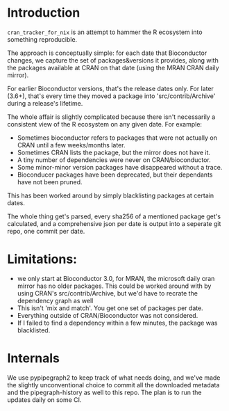 # Introduction

`cran_tracker_for_nix` is an attempt to hammer the R ecosystem into
something reproducible.

The approach is conceptually simple: for each date that Bioconductor
changes, we capture the set of packages&versions it provides,
along with the packages available at CRAN on that date (using the MRAN CRAN daily mirror).

For earlier Bioconductor versions, that's the release dates only.
For later (3.6+), that's every time they moved a package into 'src/contrib/Archive'
during a release's lifetime.

The whole affair is slightly complicated because there isn't necessarily
a consistent view of the R ecosystem on any given date.  For example: 

 * Sometimes bioconductor refers to packages that were not actually on CRAN until a few weeks/months later.
 * Sometimes CRAN lists the package, but the mirror does not have it.
 * A tiny number of dependencies were never on CRAN/bioconductor.
 * Some minor-minor version packages have disappeared without a trace.
 * Bioconducer packages have been deprecated, but their dependants have not been pruned.

This has been worked around by simply blacklisting packages at certain dates.

The whole thing get's parsed, every sha256 of a mentioned package get's calculated,
and a comprehensive json per date is output into a seperate git repo, one commit per date.


# Limitations:

 * we only start at Bioconductor 3.0, for MRAN, the microsoft daily cran mirror has no older packages.
   This could be worked around with by using CRAN's src/contrib/Archive, but we'd have to recrate the dependency graph as well
 * This isn't 'mix and match'. You get one set of packages per date.
 * Everything outside of CRAN/Bioconductor was not considered. 
 * If I failed to find a dependency within a few minutes, the package was blacklisted.


# Internals

We use pypipegraph2 to keep track of what needs doing, 
and we've made the slightly unconventional choice to commit all the downloaded metadata
and the pipegraph-history as well to this repo. The plan is to run the updates 
daily on some CI.







